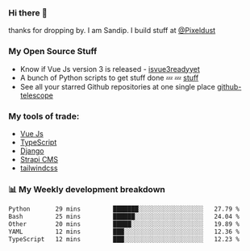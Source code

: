 ### Hi there 👋

thanks for dropping by.
I am Sandip. I build stuff at [@Pixeldust](github.com/pixeldust-in/)

###  **My Open Source Stuff**

 - Know if Vue Js version 3 is released -  [isvue3readyyet](https://github.com/sandiprb/isvue3readyyet)
 - A bunch of Python scripts to get stuff done 💤 💤 [stuff](https://github.com/sandiprb/stuff)
 - See all your starred Github repositories at one single place [github-telescope](https://github.com/sandiprb/github-telescope)



###  **My tools of trade:**
 - [Vue Js](https://github.com/vuejs/vue/)
 - [TypeScript](https://github.com/microsoft/TypeScript)
 - [Django](github.com/django/django)
 - [Strapi CMS](github.com/strapi/strapi)
 - [tailwindcss](https://github.com/tailwindlabs/tailwindcss)


###  📊 **My Weekly development breakdown**
<!--START_SECTION:waka-->

```txt
Python       29 mins         ███████░░░░░░░░░░░░░░░░░░   27.79 %
Bash         25 mins         ██████░░░░░░░░░░░░░░░░░░░   24.04 %
Other        20 mins         █████░░░░░░░░░░░░░░░░░░░░   19.89 %
YAML         12 mins         ███░░░░░░░░░░░░░░░░░░░░░░   12.36 %
TypeScript   12 mins         ███░░░░░░░░░░░░░░░░░░░░░░   12.23 %
```

<!--END_SECTION:waka-->
